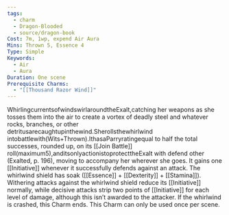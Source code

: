 ```yaml
---
tags:
  - charm
  - Dragon-Blooded
  - source/dragon-book
Cost: 7m, 1wp, expend Air Aura
Mins: Thrown 5, Essence 4
Type: Simple
Keywords:
  - Air
  - Aura
Duration: One scene
Prerequisite Charms:
  - "[[Thousand Razor Wind]]"
---
```

WhirlingcurrentsofwindswirlaroundtheExalt,catching her weapons as she tosses them into the air to create a vortex of deadly steel and whatever rocks, branches, or other detritusarecaughtupinthewind.Sherollsthewhirlwind intobattlewith(Wits+Thrown).IthasaParryratingequal to half the total successes, rounded up, on its [[Join Battle]] roll(maximum5),anditsonlyactionistoprotecttheExalt with defend other (Exalted, p. 196), moving to accompany her wherever she goes. It gains one [[Initiative]] whenever it successfully defends against an attack. The whirlwind shield has soak ([[Essence]] + [[Dexterity]] + [[Stamina]]). Withering attacks against the whirlwind shield reduce its [[Initiative]] normally, while decisive attacks strip two points of [[Initiative]] for each level of damage, although this isn’t awarded to the attacker. If the whirlwind is crashed, this Charm ends. This Charm can only be used once per scene.